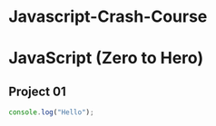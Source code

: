 # Javascript-Crash-Course
# JavaScript (Zero to Hero) 

## Project 01

```javascript
console.log("Hello");

```
